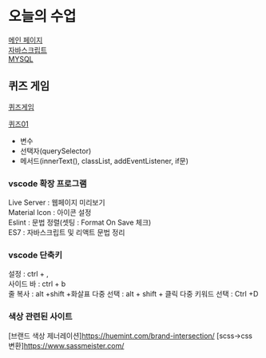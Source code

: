 # 오늘의 수업
[메인 페이지](https://rkdrudals0611.github.io/class-2024/)   
[자바스크립트](https://rkdrudals0611.github.io/class-2024/javascript/index.html)   
[MYSQL](https://rkdrudals0611.github.io/class-2024/mysql/index.html)   

## 퀴즈 게임
[퀴즈게임](https://rkdrudals0611.github.io/class-2024/quiz/index.html)   

[퀴즈01](https://rkdrudals0611.github.io/class-2024/quiz/quiz01.html)
- 변수   
- 선택자(querySelector)   
- 메서드(innerText(), classList, addEventListener, if문)
### vscode 확장 프로그램
Live Server : 웹페이지 미리보기   
Material Icon : 아이콘 설정   
Eslint : 문법 정렬(셋팅 : Format On Save 체크)   
ES7 : 자바스크립트 및 리액트 문법 정리   

### vscode 단축키
설정 : ctrl + ,   
사이드 바 : ctrl + b   
줄 복사 : alt +shift +화살표
다중 선택 : alt + shift + 클릭
다중 키워드 선택 : Ctrl +D

### 색상 관련된 사이트
[브랜드 색상 제너레이션]https://huemint.com/brand-intersection/
[scss->css 변환]https://www.sassmeister.com/